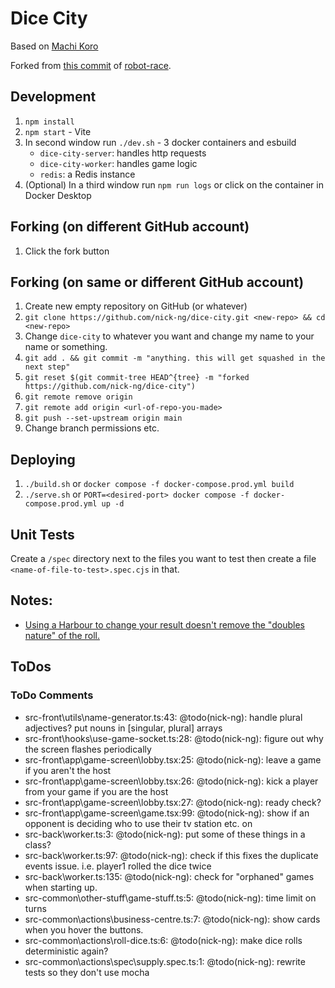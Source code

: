 # Dice City

Based on [Machi Koro](https://boardgamegeek.com/boardgame/143884/machi-koro)

Forked from [this commit](https://github.com/nick-ng/robot-race/tree/4e2171de5a381738632dc7b82158660d9dde2bb7) of [robot-race](https://github.com/nick-ng/robot-race).

## Development

1. `npm install`
2. `npm start` - Vite
3. In second window run `./dev.sh` - 3 docker containers and esbuild
   - `dice-city-server`: handles http requests
   - `dice-city-worker`: handles game logic
   - `redis`: a Redis instance
4. (Optional) In a third window run `npm run logs` or click on the container in Docker Desktop

## Forking (on different GitHub account)

1. Click the fork button

## Forking (on same or different GitHub account)

1. Create new empty repository on GitHub (or whatever)
2. `git clone https://github.com/nick-ng/dice-city.git <new-repo> && cd <new-repo>`
3. Change `dice-city` to whatever you want and change my name to your name or something.
4. `git add . && git commit -m "anything. this will get squashed in the next step"`
5. `git reset $(git commit-tree HEAD^{tree} -m "forked https://github.com/nick-ng/dice-city")`
6. `git remote remove origin`
7. `git remote add origin <url-of-repo-you-made>`
8. `git push --set-upstream origin main`
9. Change branch permissions etc.

## Deploying

1. `./build.sh` or `docker compose -f docker-compose.prod.yml build`
2. `./serve.sh` or `PORT=<desired-port> docker compose -f docker-compose.prod.yml up -d`

## Unit Tests

Create a `/spec` directory next to the files you want to test then create a file `<name-of-file-to-test>.spec.cjs` in that.

## Notes:

- [Using a Harbour to change your result doesn't remove the "doubles nature" of the roll.](https://boardgamegeek.com/thread/1312128/amusement-park-harbour)

## ToDos

### ToDo Comments

- src-front\utils\name-generator.ts:43: @todo(nick-ng): handle plural adjectives? put nouns in [singular, plural] arrays
- src-front\hooks\use-game-socket.ts:28: @todo(nick-ng): figure out why the screen flashes periodically
- src-front\app\game-screen\lobby.tsx:25: @todo(nick-ng): leave a game if you aren't the host
- src-front\app\game-screen\lobby.tsx:26: @todo(nick-ng): kick a player from your game if you are the host
- src-front\app\game-screen\lobby.tsx:27: @todo(nick-ng): ready check?
- src-front\app\game-screen\game.tsx:99: @todo(nick-ng): show if an opponent is deciding who to use their tv station etc. on
- src-back\worker.ts:3: @todo(nick-ng): put some of these things in a class?
- src-back\worker.ts:97: @todo(nick-ng): check if this fixes the duplicate events issue. i.e. player1 rolled the dice twice
- src-back\worker.ts:135: @todo(nick-ng): check for "orphaned" games when starting up.
- src-common\other-stuff\game-stuff.ts:5: @todo(nick-ng): time limit on turns
- src-common\actions\business-centre.ts:7: @todo(nick-ng): show cards when you hover the buttons.
- src-common\actions\roll-dice.ts:6: @todo(nick-ng): make dice rolls deterministic again?
- src-common\actions\spec\supply.spec.ts:1: @todo(nick-ng): rewrite tests so they don't use mocha
